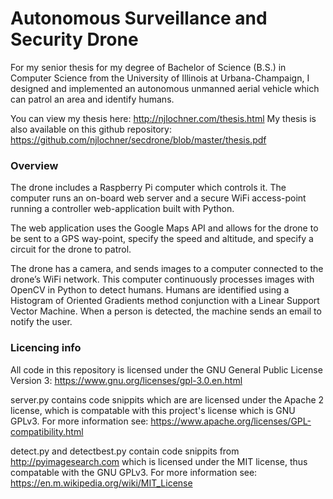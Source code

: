 # Autonomous Surveillance and Security Drone

For my senior thesis for my degree of Bachelor of Science (B.S.) in Computer Science from the University of Illinois at Urbana-Champaign, I designed and implemented an autonomous unmanned aerial vehicle which can patrol an area and identify humans.

You can view my thesis here: http://njlochner.com/thesis.html
My thesis is also available on this github repository: https://github.com/njlochner/secdrone/blob/master/thesis.pdf

### Overview

The drone includes a Raspberry Pi computer which controls it. The computer runs an on-board web server and a secure WiFi access-point running a controller web-application built with Python.

The web application uses the Google Maps API and allows for the drone to be sent to a GPS way-point, specify the speed and altitude, and specify a circuit for the drone to patrol.

The drone has a camera, and sends images to a computer connected to the drone’s WiFi network. This computer continuously processes images with OpenCV in Python to detect humans. Humans are identified using a Histogram of Oriented Gradients method conjunction with a Linear Support Vector Machine. When a person is detected, the machine sends an email to notify the user.

### Licencing info

All code in this repository is licensed under the GNU General Public License Version 3: https://www.gnu.org/licenses/gpl-3.0.en.html

server.py contains code snippits which are are licensed under the Apache 2 license, which is compatable with this project's license which is GNU GPLv3. For more information see: https://www.apache.org/licenses/GPL-compatibility.html

detect.py and detectbest.py contain code snippits from http://pyimagesearch.com which is licensed under the MIT license, thus compatable with the GNU GPLv3. For more information see: https://en.m.wikipedia.org/wiki/MIT_License
